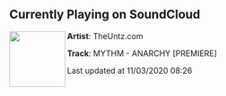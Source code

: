 ## Currently Playing on SoundCloud

[<img align="left" width="100" src="https://i1.sndcdn.com/artworks-pTCtxRzhnkl7btns-E41tgQ-t50x50.jpg">](https://soundcloud.com/theuntz/mythm-anarchy?in=wormhole-music-group/sets/mythm-anarchy-ep-1)

**Artist**: TheUntz.com 

**Track**: MYTHM - ANARCHY [PREMIERE]

Last updated at 11/03/2020 08:26
